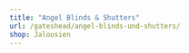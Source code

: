 ```yaml
---
title: "Angel Blinds & Shutters"
url: /gateshead/angel-blinds-und-shutters/
shop: Jalousien
---
```

